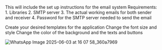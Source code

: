 This will include the set up instructions for the email system
Requirements:
             1. Libraries
             2. SMTP server
             3. The actual working emails for both sender and receiver
             4. Password for the SMTP server needed to send the email 

Create your desired templates for the application
Change the font size and style 
Change the color of the background and the texts and buttons
             
![WhatsApp Image 2025-06-03 at 16 07 58_360a7969](https://github.com/user-attachments/assets/5f9cd3ca-5702-4e2c-b00b-c997b7f4e612)
